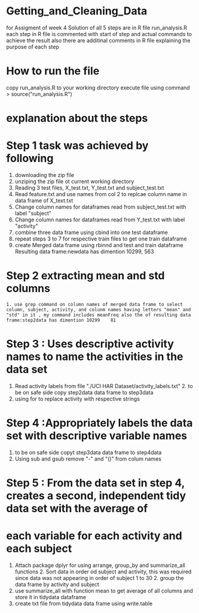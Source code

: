 # Getting_and_Cleaning_Data
for Assigment of week 4
Solution of all 5 steps are in R file run_analysis.R
each step in R file is commented with start of step and actual commands to achieve the result
also there are additinal comments in R file explaining the purpose of each step
# How to run the file
copy run_analysis.R to your working directory
 execute file using command > source("run_analysis.R")

# explanation about the steps
# Step 1 task was achieved by  following 
1. downloading the zip file
2. unziping the zip file ot current working directory
3. Reading 3 test files,  X_test.txt, Y_test.txt and subject_test.txt 
4. Read feature.txt and use names from col 2 to replcae column name in data frame of X_text.txt 
5. Change column names for dataframes read from subject_test.txt with label "subject"
6. Change column names for dataframes read from Y_test.txt with label "activity"
7. combine three data frame using cbind into one test dataframe
8. repeat steps 3 to 7 for respective train files to get one train dataframe
9. create Merged data frame using rbinnd and test and train dataframe 
 Resulting data frame:newdata has dimention 10299, 563

# Step 2 extracting mean and std columns
	1. use grep command on column names of merged data frame to select column, subject, activity, and colunm names having letters "mean" and "std" in it , my command includes meanFreq also the of resulting data frame:step2data has dimention 10299    81

# Step 3 : 	Uses descriptive activity names to name the activities in the data set
  1. Read activity labels from file "./UCI HAR Dataset/activity_labels.txt"
	2. to be on safe side copy step2data data frame to step3data  
  3. using for to replace activity with respective strings
	

# Step 4 :Appropriately labels the data set with descriptive variable names
1. to be on safe side copyt step3data data frame to step4data  
2. Using sub and gsub remove "-" and "()" from colum names
	
# Step 5 : From the data set in step 4, creates a second, independent tidy data set with the average of
# each variable for each activity and each subject
  1. Attach package dplyr for using arrange, group_by and summarize_all functions
	2. Sort data in order od subject and activity, this was required since data was not appearing in order of subject 1 to 30
	2. group the data frame by activity and subject
  4. use summarize_all with function mean to get average of all columns and store it in tidydata dataframe
  5. create txt file from tidydata data frame using write.table


